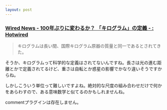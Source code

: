 ```yaml
---
layout: post
---
```

<h3><a href="http://hotwired.goo.ne.jp/news/technology/story/20050301306.html">Wired News - 100年ぶりに変わるか？ 「キログラム」の定義 - : Hotwired</a></h3>
<blockquote><p>キログラムは長い間、国際キログラム原器の質量と同一であるとされてきた。</p>
</blockquote>
<p>そうか、キログラムって科学的な定義はされてないんですね。長さは光の進む距離とかで定義されてるけど、重さは自転とか惑星の影響でかなり違いそうですからね。</p>
<p>しかしこういう単位って難しいですよね。絶対的な尺度の組み合わせだけで何かをあらわすので、ある意味数学と似てるのかもしれませんね。</p>
<p><span class="error">commentプラグインは存在しません。</span> </p>
